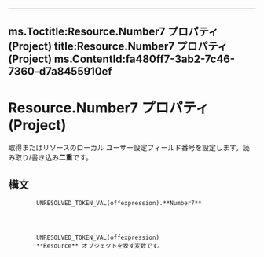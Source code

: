 

---
ms.Toctitle:Resource.Number7 プロパティ (Project)
title:Resource.Number7 プロパティ (Project)
ms.ContentId:fa480ff7-3ab2-7c46-7360-d7a8455910ef
---
# Resource.Number7 プロパティ (Project)




取得またはリソースのローカル ユーザー設定フィールド番号を設定します。読み取り/書き込み**二重**です。

## 構文

            UNRESOLVED_TOKEN_VAL(offexpression).**Number7**




            UNRESOLVED_TOKEN_VAL(offexpression)
            **Resource** オブジェクトを表す変数です。




